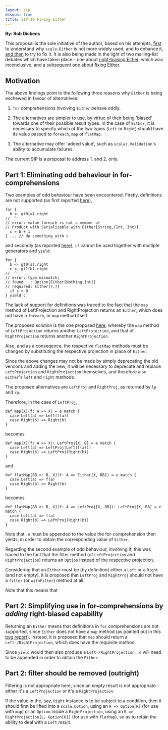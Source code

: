 ```yaml
---
layout: sip
disqus: true
title: SIP-20 Fixing Either
---
```


**By: Rob Dickens**

This proposal is the sole initiative of the author, based on his
attempts, [first][enhance] to understand why `scala.Either` is not
more widely used, and to enhance it, [and then][fix] to try to fix
it. It is also being made in the light of two mailing-list debates
which have taken place - one about [right-biasing Either][debate1],
which was inconclusive, and a subsequent one about [fixing
Either][debate2].

## Motivation ##

The above findings point to the following three reasons why `Either` is being
eschewed in favour of alternatives:

1. `for` comprehensions involving `Either` behave oddly.

2. The alternatives are simpler to use, by virtue of their being 'biased'
   towards one of their possible result types. In the case of
   `Either`, it is necessary to specify which of the two types (`Left`
   or `Right`) should have its value passed to `foreach`, `map` or
   `flatMap`.

3. The alternative may offer 'added value', such as `scalaz.Validation`'s
   ability to accumulate failures.

The current SIP is a proposal to address 1. and 2. only.

## Part 1: Eliminating odd behaviour in for-comprehensions ##

Two examples of odd behaviour have been encountered. Firstly,
definitions are not supported (as first reported [here][report]),

    for {
      b <- gt0(a).right
    //  ^
    // error: value foreach is not a member of
    // Product with Serializable with Either[String,(Int, Int)]
      c = b + 1
    } ... // do something with c

and secondly (as reported [here][fix]), `if` cannot be used together
with multiple generators and `yield`:

    for {
      b <- gt0(a).right
      c <- gt1(b).right
    //  ^
    // error: type mismatch;
    // found   : Option[Either[Nothing,Int]]
    // required: Either[?,?]
      if c > 0
    } yield c

The lack of support for definitions was traced to the fact that the
`map` method of LeftProjection and RightProjection returns an
`Either`, which does not have a `foreach`, or `map` method itself.

The proposed solution is the one proposed [here][fix], whereby the
`map` method of `LeftProjection` returns another `LeftProjection`, and
that of `RightProjection` returns another `RightProjection`.

Also, and as a conseqence, the respective `flatMap` methods must be
changed by substituting the respective projection in place of
`Either`.

Since the above changes may not be made by simply deprecating the old
versions and adding the new, it will be necessary to deprecate and
replace `LeftProjection` and `RightProjection` themselves, and therefore also
`Either`'s `left` and `right` methods.

The proposed alternatives are `LeftProj` and `RightProj`, as returned
by `lp` and `rp`.

Therefore, in the case of `LeftProj`,

    def map[X](f: A => X) = e match {
      case Left(a) => Left(f(a))
      case Right(b) => Right(b)
    }

becomes

    def map[X](f: A => X): LeftProj[X, B] = e match {
      case Left(a) => LeftProj(Left(f(a)))
      case Right(b) => LeftProj(Right(b))
    }

and

    def flatMap[BB >: B, X](f: A => Either[X, BB]) = e match {
      case Left(a) => f(a)
      case Right(b) => Right(b)
    }

becomes

    def flatMap[BB >: B, X](f: A => LeftProj[X, BB]): LeftProj[X, BB] = e match {
      case Left(a) => f(a)
      case Right(b) => LeftProj(Right(b))
    }

Note that `.e` must be appended to the value the for-comprehension then
yields, in order to obtain the corresponding value of `Either`.

Regarding the second example of odd behaviour, involving if, this was
traced to the fact that the filter method (of `LeftProjection` and
`RightProjection`) returns an `Option` instead of the respective
projection.

Considering that an `Either` must be (by definition) either a `Left`
or a `Right` (and not empty), it is proposed that `LeftProj` and
`RightProj` should not have a `filter` (or `withFilter`) method at
all.

Note that this means that


## Part 2: Simplifying use in for-comprehensions by *adding* right-biased capability ##

Returning an `Either` means that definitions in `for` comprehensions
are not supported, since `Either` does not have a `map` method (as
pointed out in this [bug report][report]). Instead, it is proposed
that `map` should return a `Left-/RightProjection`, which does have the
requisite method.

Since `yield` would then also produce a `Left-/RightProjection`, `.e`
will need to be appended in order to obtain the `Either`.

## Part 2: filter should be removed (outright) ##

Filtering is not appropriate here, since an empty result is not
appropriate - either it's a `LeftProjection` or it's a
`RightProjection`.

If the value in the, say, `Right` instance is to be subject to a
condition, then it should first be lifted into a `scala.Option`, using
an `R => Option[R]` (for use with `map`) or an `Option` inside a
`RightProjection`, using an `R => RightProjection[L, Option[R]]` (for
use with `flatMap`), so as to retain the ability to deal with a
`Left` result.

  [enhance]: http://robsscala.blogspot.co.uk/2012/04/validation-without-scalaz.html
  [fix]:
  http://robsscala.blogspot.co.uk/2012/05/fixing-scalaeither-leftrightmap-returns.html
  [debate1]:
  https://groups.google.com/group/scala-debate/browse_thread/thread/2bac2fe8aa6124ad?hl=en
  [debate2]:
  https://groups.google.com/forum/?fromgroups#!topic/scala-debate/XlN-oqbslS0
  [report]: https://issues.scala-lang.org/browse/SI-5793
